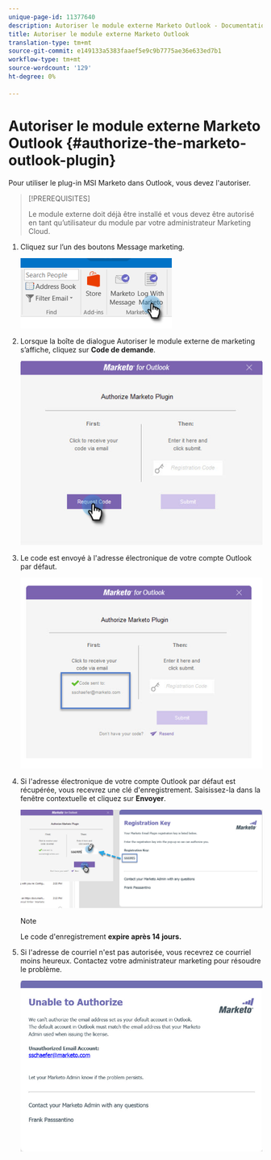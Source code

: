 ```yaml
---
unique-page-id: 11377640
description: Autoriser le module externe Marketo Outlook - Documentation du marketing - Documentation du produit
title: Autoriser le module externe Marketo Outlook
translation-type: tm+mt
source-git-commit: e149133a5383faaef5e9c9b7775ae36e633ed7b1
workflow-type: tm+mt
source-wordcount: '129'
ht-degree: 0%

---
```



# Autoriser le module externe Marketo Outlook {#authorize-the-marketo-outlook-plugin}

Pour utiliser le plug-in MSI Marketo dans Outlook, vous devez l&#39;autoriser.

>[!PREREQUISITES]
>
>Le module externe doit déjà être installé et vous devez être autorisé en tant qu’utilisateur du module par votre administrateur Marketing Cloud.

1. Cliquez sur l’un des boutons Message marketing.

   ![](assets/image2016-8-24-16-3a4-3a28.png)

1. Lorsque la boîte de dialogue Autoriser le module externe de marketing s’affiche, cliquez sur **Code de demande**.

   ![](assets/image2016-8-24-16-3a6-3a51.png)

1. Le code est envoyé à l&#39;adresse électronique de votre compte Outlook par défaut.

   ![](assets/image2016-8-24-16-3a8-3a36.png)

1. Si l&#39;adresse électronique de votre compte Outlook par défaut est récupérée, vous recevrez une clé d&#39;enregistrement. Saisissez-la dans la fenêtre contextuelle et cliquez sur **Envoyer**.

   ![](assets/image2016-8-24-16-3a12-3a48.png)

   >[!NOTE]
   >
   >Le code d&#39;enregistrement **expire après 14 jours.**

1. Si l&#39;adresse de courriel n&#39;est pas autorisée, vous recevrez ce courriel moins heureux. Contactez votre administrateur marketing pour résoudre le problème.

   ![](assets/image2016-8-24-16-3a25-3a27.png)

